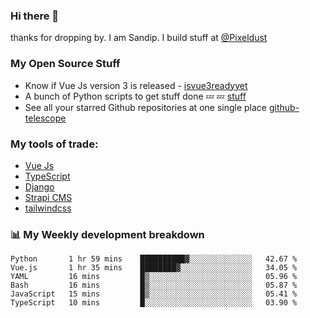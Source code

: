 ### Hi there 👋

thanks for dropping by.
I am Sandip. I build stuff at [@Pixeldust](github.com/pixeldust-in/)

###  **My Open Source Stuff**

 - Know if Vue Js version 3 is released -  [isvue3readyyet](https://github.com/sandiprb/isvue3readyyet)
 - A bunch of Python scripts to get stuff done 💤 💤 [stuff](https://github.com/sandiprb/stuff)
 - See all your starred Github repositories at one single place [github-telescope](https://github.com/sandiprb/github-telescope)



###  **My tools of trade:**
 - [Vue Js](https://github.com/vuejs/vue/)
 - [TypeScript](https://github.com/microsoft/TypeScript)
 - [Django](github.com/django/django)
 - [Strapi CMS](github.com/strapi/strapi)
 - [tailwindcss](https://github.com/tailwindlabs/tailwindcss)


###  📊 **My Weekly development breakdown**
<!--START_SECTION:waka-->

```text
Python       1 hr 59 mins    ██████████▓░░░░░░░░░░░░░░   42.67 %
Vue.js       1 hr 35 mins    ████████▓░░░░░░░░░░░░░░░░   34.05 %
YAML         16 mins         █▒░░░░░░░░░░░░░░░░░░░░░░░   05.96 %
Bash         16 mins         █▒░░░░░░░░░░░░░░░░░░░░░░░   05.87 %
JavaScript   15 mins         █▒░░░░░░░░░░░░░░░░░░░░░░░   05.41 %
TypeScript   10 mins         █░░░░░░░░░░░░░░░░░░░░░░░░   03.90 %
```

<!--END_SECTION:waka-->
